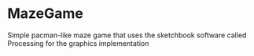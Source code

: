 # MazeGame

Simple pacman-like maze game that uses the sketchbook software called Processing for the graphics implementation
